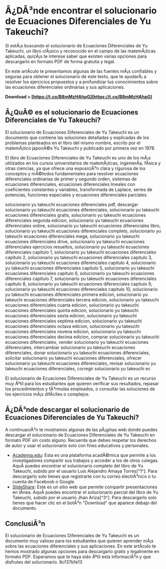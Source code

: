 
 
# Â¿DÃ³nde encontrar el solucionario de Ecuaciones Diferenciales de Yu Takeuchi?
 
Si estÃ¡s buscando el solucionario de Ecuaciones Diferenciales de Yu Takeuchi, un libro clÃ¡sico y reconocido en el campo de las matemÃ¡ticas aplicadas, quizÃ¡s te interese saber que existen varias opciones para descargarlo en formato PDF de forma gratuita y legal.
 
En este artÃ­culo te presentamos algunas de las fuentes mÃ¡s confiables y seguras para obtener el solucionario de este texto, que te ayudarÃ¡ a resolver los ejercicios propuestos y a profundizar tus conocimientos sobre las ecuaciones diferenciales ordinarias y sus aplicaciones.
 
**Download &gt; [https://t.co/B8mMzHAhpG](https://t.co/B8mMzHAhpG)**


 
## Â¿QuÃ© es el solucionario de Ecuaciones Diferenciales de Yu Takeuchi?
 
El solucionario de Ecuaciones Diferenciales de Yu Takeuchi es un documento que contiene las soluciones detalladas y explicadas de los problemas planteados en el libro del mismo nombre, escrito por el matemÃ¡tico japonÃ©s Yu Takeuchi y publicado por primera vez en 1978.
 
El libro de Ecuaciones Diferenciales de Yu Takeuchi es uno de los mÃ¡s utilizados en los cursos universitarios de matemÃ¡ticas, ingenierÃ­a, fÃ­sica y otras ciencias, ya que ofrece una exposiciÃ³n clara y rigurosa de los conceptos y mÃ©todos fundamentales para resolver ecuaciones diferenciales ordinarias de primer y segundo orden, sistemas de ecuaciones diferenciales, ecuaciones diferenciales lineales con coeficientes constantes y variables, transformada de Laplace, series de potencias, funciones especiales y ecuaciones diferenciales parciales.
 
solucionario yu takeuchi ecuaciones diferenciales pdf,  descargar solucionario yu takeuchi ecuaciones diferenciales,  solucionario yu takeuchi ecuaciones diferenciales gratis,  solucionario yu takeuchi ecuaciones diferenciales segunda edicion,  solucionario yu takeuchi ecuaciones diferenciales online,  solucionario yu takeuchi ecuaciones diferenciales libro,  solucionario yu takeuchi ecuaciones diferenciales completo,  solucionario yu takeuchi ecuaciones diferenciales mega,  solucionario yu takeuchi ecuaciones diferenciales drive,  solucionario yu takeuchi ecuaciones diferenciales ejercicios resueltos,  solucionario yu takeuchi ecuaciones diferenciales capitulo 1,  solucionario yu takeuchi ecuaciones diferenciales capitulo 2,  solucionario yu takeuchi ecuaciones diferenciales capitulo 3,  solucionario yu takeuchi ecuaciones diferenciales capitulo 4,  solucionario yu takeuchi ecuaciones diferenciales capitulo 5,  solucionario yu takeuchi ecuaciones diferenciales capitulo 6,  solucionario yu takeuchi ecuaciones diferenciales capitulo 7,  solucionario yu takeuchi ecuaciones diferenciales capitulo 8,  solucionario yu takeuchi ecuaciones diferenciales capitulo 9,  solucionario yu takeuchi ecuaciones diferenciales capitulo 10,  solucionario yu takeuchi ecuaciones diferenciales primera edicion,  solucionario yu takeuchi ecuaciones diferenciales tercera edicion,  solucionario yu takeuchi ecuaciones diferenciales cuarta edicion,  solucionario yu takeuchi ecuaciones diferenciales quinta edicion,  solucionario yu takeuchi ecuaciones diferenciales sexta edicion,  solucionario yu takeuchi ecuaciones diferenciales septima edicion,  solucionario yu takeuchi ecuaciones diferenciales octava edicion,  solucionario yu takeuchi ecuaciones diferenciales novena edicion,  solucionario yu takeuchi ecuaciones diferenciales decima edicion,  comprar solucionario yu takeuchi ecuaciones diferenciales,  vender solucionario yu takeuchi ecuaciones diferenciales,  intercambiar solucionario yu takeuchi ecuaciones diferenciales,  donar solucionario yu takeuchi ecuaciones diferenciales,  solicitar solucionario yu takeuchi ecuaciones diferenciales,  ofrecer solucionario yu takeuchi ecuaciones diferenciales,  revisar solucionario yu takeuchi ecuaciones diferenciales,  corregir solucionario yu takeuchi ec
 
El solucionario de Ecuaciones Diferenciales de Yu Takeuchi es un recurso muy Ãºtil para los estudiantes que quieren verificar sus resultados, repasar los procedimientos y fÃ³rmulas empleados, o consultar las soluciones de los ejercicios mÃ¡s difÃ­ciles o complejos.
 
## Â¿DÃ³nde descargar el solucionario de Ecuaciones Diferenciales de Yu Takeuchi?
 
A continuaciÃ³n te mostramos algunas de las pÃ¡ginas web donde puedes descargar el solucionario de Ecuaciones Diferenciales de Yu Takeuchi en formato PDF sin costo alguno. Recuerda que debes respetar los derechos de autor y usar el solucionario solo con fines educativos y personales.
 
- [Academia.edu](https://www.academia.edu/34774096/Ecuaciones_Diferenciales_Yu_Takeuchi): Esta es una plataforma acadÃ©mica que permite a los investigadores compartir sus trabajos y acceder a los de otros colegas. AquÃ­ puedes encontrar el solucionario completo del libro de Yu Takeuchi, subido por el usuario Luis Alejandro Amaya Torres[^1^]. Para descargarlo solo tienes que registrarte con tu correo electrÃ³nico o tu cuenta de Facebook o Google.
- [SlideShare](https://www.slideshare.net/JhanAriza/ecuaciones-diferenciales-yu-takeuchi): Este es un sitio web que permite compartir presentaciones en lÃ­nea. AquÃ­ puedes encontrar el solucionario parcial del libro de Yu Takeuchi, subido por el usuario Jhan Ariza[^3^]. Para descargarlo solo tienes que hacer clic en el botÃ³n "Download" que aparece debajo del documento.

## ConclusiÃ³n
 
El solucionario de Ecuaciones Diferenciales de Yu Takeuchi es un documento muy valioso para los estudiantes que quieren aprender mÃ¡s sobre las ecuaciones diferenciales y sus aplicaciones. En este artÃ­culo te hemos mostrado algunas opciones para descargarlo gratis y legalmente en formato PDF. Esperamos que te haya sido Ãºtil esta informaciÃ³n y que disfrutes del solucionario.
 8cf37b1e13
 
